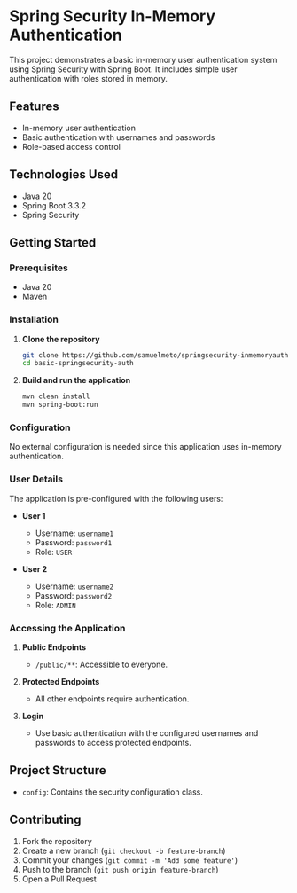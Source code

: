 # Spring Security In-Memory Authentication

This project demonstrates a basic in-memory user authentication system using Spring Security with Spring Boot. It includes simple user authentication with roles stored in memory.

## Features

- In-memory user authentication
- Basic authentication with usernames and passwords
- Role-based access control

## Technologies Used

- Java 20
- Spring Boot 3.3.2
- Spring Security

## Getting Started

### Prerequisites

- Java 20
- Maven

### Installation

1. **Clone the repository**
    ```bash
    git clone https://github.com/samuelmeto/springsecurity-inmemoryauth
    cd basic-springsecurity-auth
    ```

2. **Build and run the application**
    ```bash
    mvn clean install
    mvn spring-boot:run
    ```

### Configuration

No external configuration is needed since this application uses in-memory authentication.

### User Details

The application is pre-configured with the following users:

- **User 1**
  - Username: `username1`
  - Password: `password1`
  - Role: `USER`

- **User 2**
  - Username: `username2`
  - Password: `password2`
  - Role: `ADMIN`

### Accessing the Application

1. **Public Endpoints**
    - `/public/**`: Accessible to everyone.

2. **Protected Endpoints**
    - All other endpoints require authentication.

3. **Login**
    - Use basic authentication with the configured usernames and passwords to access protected endpoints.

## Project Structure

- `config`: Contains the security configuration class.

## Contributing

1. Fork the repository
2. Create a new branch (`git checkout -b feature-branch`)
3. Commit your changes (`git commit -m 'Add some feature'`)
4. Push to the branch (`git push origin feature-branch`)
5. Open a Pull Request
